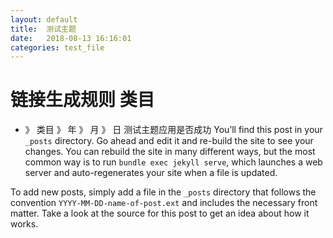 ```yaml
---
layout: default
title:  测试主题
date:   2018-08-13 16:16:01 
categories: test_file
---
```


# 链接生成规则 类目 
* 》 类目 》 年 》  月 》 日
测试主题应用是否成功
You’ll find this post in your `_posts` directory. Go ahead and edit it and re-build the site to see your changes. You can rebuild the site in many different ways, but the most common way is to run `bundle exec jekyll serve`, which launches a web server and auto-regenerates your site when a file is updated.

To add new posts, simply add a file in the `_posts` directory that follows the convention `YYYY-MM-DD-name-of-post.ext` and includes the necessary front matter. Take a look at the source for this post to get an idea about how it works.